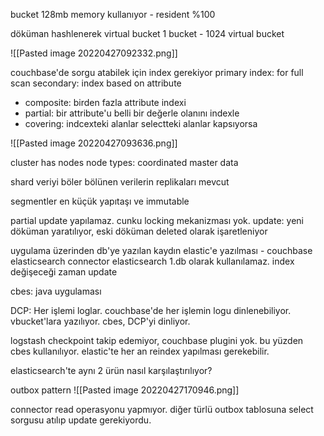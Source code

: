 bucket 
128mb memory kullanıyor - resident %100


döküman hashlenerek virtual bucket
1 bucket - 1024 virtual bucket

![[Pasted image 20220427092332.png]]



couchbase'de sorgu atabilek için index gerekiyor
primary index: for full scan
secondary: index based on attribute
- composite: birden fazla attribute indexi
- partial: bir attribute'u belli bir değerle olanını indexle
- covering: indcexteki alanlar selectteki alanlar kapsıyorsa


![[Pasted image 20220427093636.png]]




cluster has nodes
node types:
coordinated
master
data 


shard veriyi böler
bölünen verilerin replikaları mevcut

segmentler en küçük yapıtaşı ve immutable

partial update yapılamaz. cunku locking mekanizması yok.
update: yeni döküman yaratılıyor, eski döküman deleted olarak işaretleniyor



uygulama üzerinden
db'ye yazılan kaydın elastic'e yazılması - couchbase elasticsearch connector
elasticsearch 1.db olarak kullanılamaz.
index değişeceği zaman update

cbes: java uygulaması

DCP: Her işlemi loglar. couchbase'de her işlemin logu dinlenebiliyor. vbucket'lara yazılıyor.
cbes, DCP'yi dinliyor.

logstash checkpoint takip edemiyor, couchbase plugini yok. bu yüzden cbes kullanılıyor.
elastic'te her an reindex yapılması gerekebilir.

elasticsearch'te aynı 2 ürün nasıl karşılaştırılıyor?





outbox pattern
![[Pasted image 20220427170946.png]]

connector read operasyonu yapmıyor.
diğer türlü outbox tablosuna select sorgusu atılıp update gerekiyordu.